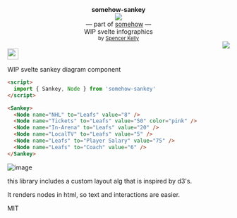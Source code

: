 <div align="center">
  <div><b>somehow-sankey</b></div>
  <img src="https://user-images.githubusercontent.com/399657/68222691-6597f180-ffb9-11e9-8a32-a7f38aa8bded.png"/>
  <div>— part of <a href="https://github.com/spencermountain/somehow">somehow</a> —</div>
  <div>WIP svelte infographics</div>
  <div align="center">
    <sub>
      by
      <a href="https://spencermounta.in/">Spencer Kelly</a> 
    </sub>
  </div>
</div>
<div align="right">
  <a href="https://npmjs.org/package/somehow-sankey">
    <img src="https://img.shields.io/npm/v/somehow-sankey.svg?style=flat-square" />
  </a>
</div>
<img height="25px" src="https://user-images.githubusercontent.com/399657/68221862-17ceb980-ffb8-11e9-87d4-7b30b6488f16.png"/>

WIP svelte sankey diagram component

```html
<script>
  import { Sankey, Node } from 'somehow-sankey'
</script>

<Sankey>
  <Node name="NHL" to="Leafs" value="8" />
  <Node name="Tickets" to="Leafs" value="50" color="pink" />
  <Node name="In-Arena" to="Leafs" value="20" />
  <Node name="LocalTV" to="Leafs" value="5" />
  <Node name="Leafs" to="Player Salary" value="75" />
  <Node name="Leafs" to="Coach" value="6" />
</Sankey>
```

![image](https://user-images.githubusercontent.com/399657/81346980-47569f80-9089-11ea-9ac7-5ca72ce25dbc.png)

this library includes a custom layout alg that is inspired by d3's.

It renders nodes in html, so text and interactions are easier.

MIT
